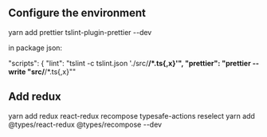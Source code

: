 ## Configure the environment

yarn add prettier tslint-plugin-prettier --dev

in package json:

"scripts": {
"lint": "tslint -c tslint.json './src/**/\*.ts{,x}'",
"prettier": "prettier --write \"src/**/\*.ts{,x}\""

## Add redux

yarn add redux react-redux recompose typesafe-actions reselect
yarn add @types/react-redux @types/recompose --dev

